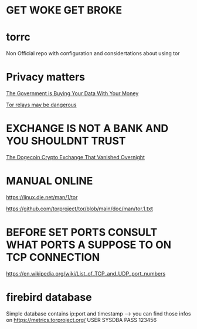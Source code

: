 # GET WOKE GET BROKE

# torrc
Non Official repo with configuration and considertations about using tor 

# Privacy matters

[The Government is Buying Your Data With Your Money](https://www.youtube.com/watch?v=s5ARJB4gB6g)

[Tor relays may be dangerous](https://www.youtube.comwatch?v=pvBAaUPzvBQ)

# EXCHANGE IS NOT A BANK AND YOU SHOULDNT TRUST

[The Dogecoin Crypto Exchange That Vanished Overnight](https://www.youtube.com/watch?v=wJf649zvG08)

# MANUAL ONLINE

https://linux.die.net/man/1/tor

https://github.com/torproject/tor/blob/main/doc/man/tor.1.txt

# BEFORE SET PORTS CONSULT WHAT PORTS A SUPPOSE TO ON TCP CONNECTION 

https://en.wikipedia.org/wiki/List_of_TCP_and_UDP_port_numbers

# firebird database

 Simple database contains ip:port and timestamp --> you can find those infos on https://metrics.torproject.org/ 
 USER SYSDBA PASS 123456
